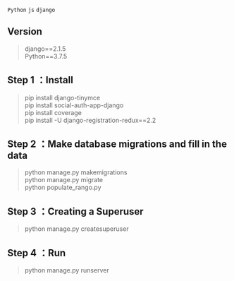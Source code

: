 
`Python` `js` `django` 

## **Version** 
>  django==2.1.5  
>  Python==3.7.5  

## **Step 1** ：Install
>  pip install django-tinymce  
>  pip install social-auth-app-django  
>  pip install coverage  
>  pip install -U django-registration-redux==2.2  

## **Step 2** ：Make database migrations and fill in the data
>  python manage.py makemigrations  
>  python manage.py migrate  
>  python populate_rango.py  


## **Step 3** ：Creating a Superuser
>  python manage.py createsuperuser  

## **Step 4** ：Run
>  python manage.py runserver  

